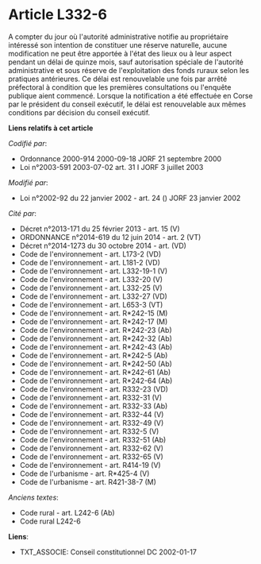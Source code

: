 # Article L332-6

A compter du jour où l'autorité administrative notifie au propriétaire intéressé son intention de constituer une réserve
naturelle, aucune modification ne peut être apportée à l'état des lieux ou à leur aspect pendant un délai de quinze mois,
sauf autorisation spéciale de l'autorité administrative et sous réserve de l'exploitation des fonds ruraux selon les
pratiques antérieures. Ce délai est renouvelable une fois par arrêté préfectoral à condition que les premières consultations
ou l'enquête publique aient commencé. Lorsque la notification a été effectuée en Corse par le président du conseil exécutif,
le délai est renouvelable aux mêmes conditions par décision du conseil exécutif.

**Liens relatifs à cet article**

_Codifié par_:

  - Ordonnance 2000-914 2000-09-18 JORF 21 septembre 2000
  - Loi n°2003-591 2003-07-02 art. 31 I JORF 3 juillet 2003

_Modifié par_:

  - Loi n°2002-92 du 22 janvier 2002 - art. 24 () JORF 23 janvier 2002

_Cité par_:

  - Décret n°2013-171 du 25 février 2013 - art. 15 (V)
  - ORDONNANCE n°2014-619 du 12 juin 2014 - art. 2 (VT)
  - Décret n°2014-1273 du 30 octobre 2014 - art. (VD)
  - Code de l'environnement - art. L173-2 (VD)
  - Code de l'environnement - art. L181-2 (VD)
  - Code de l'environnement - art. L332-19-1 (V)
  - Code de l'environnement - art. L332-20 (V)
  - Code de l'environnement - art. L332-25 (V)
  - Code de l'environnement - art. L332-27 (VD)
  - Code de l'environnement - art. L653-3 (VT)
  - Code de l'environnement - art. R*242-15 (M)
  - Code de l'environnement - art. R*242-17 (M)
  - Code de l'environnement - art. R*242-23 (Ab)
  - Code de l'environnement - art. R*242-32 (Ab)
  - Code de l'environnement - art. R*242-43 (Ab)
  - Code de l'environnement - art. R*242-5 (Ab)
  - Code de l'environnement - art. R*242-50 (Ab)
  - Code de l'environnement - art. R*242-61 (Ab)
  - Code de l'environnement - art. R*242-64 (Ab)
  - Code de l'environnement - art. R332-23 (VD)
  - Code de l'environnement - art. R332-31 (V)
  - Code de l'environnement - art. R332-33 (Ab)
  - Code de l'environnement - art. R332-44 (V)
  - Code de l'environnement - art. R332-49 (V)
  - Code de l'environnement - art. R332-5 (V)
  - Code de l'environnement - art. R332-51 (Ab)
  - Code de l'environnement - art. R332-62 (V)
  - Code de l'environnement - art. R332-65 (V)
  - Code de l'environnement - art. R414-19 (V)
  - Code de l'urbanisme - art. R*425-4 (V)
  - Code de l'urbanisme - art. R421-38-7 (M)

_Anciens textes_:

  - Code rural - art. L242-6 (Ab)
  - Code rural L242-6

**Liens**:

  - TXT_ASSOCIE: Conseil constitutionnel DC 2002-01-17
